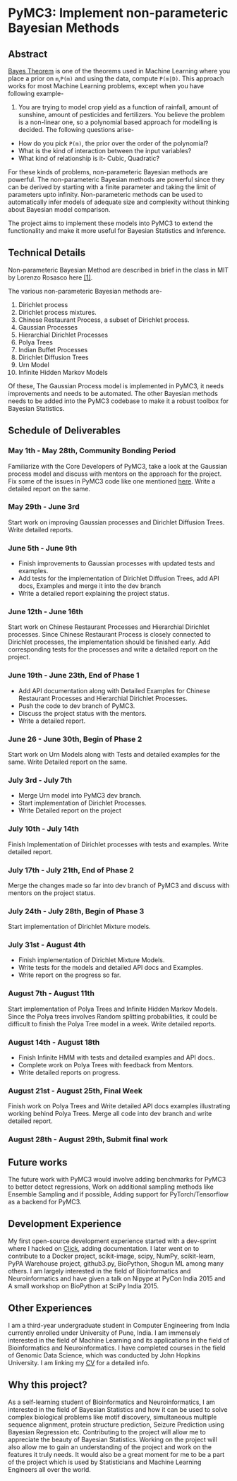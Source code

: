 # PyMC3: Implement non-parameteric Bayesian Methods

## Abstract
[Bayes Theorem](https://en.wikipedia.org/wiki/Bayes'_theorem) is one of the theorems used in Machine Learning where you place a prior on `m`,`P(m)` and using the data, compute `P(m|D)`. This approach works for most Machine Learning problems, except when you have following example-

1) You are trying to model crop yield as a function of rainfall, amount of sunshine, amount of pesticides and fertilizers. You believe the problem is a non-linear one, so a polynomial based approach for modelling is decided. The following questions arise-

  - How do you pick `P(m)`, the prior over the order of the polynomial?
  - What is the kind of interaction between the input variables?
  - What kind of relationship is it- Cubic, Quadratic?

For these kinds of problems, non-parameteric Bayesian methods are powerful. The non-parameteric Bayesian methods are powerful since they can be derived by starting with a finite parameter and taking the limit of parameters upto infinity. Non-parameteric methods can be used to automatically infer models of adequate size and complexity without thinking about Bayesian model comparison.

The project aims to implement these models into PyMC3 to extend the functionality and make it more useful for Bayesian Statistics and Inference. 

## Technical Details

Non-parameteric Bayesian Method are described in brief in the class in MIT by Lorenzo Rosasco here [\[1\]](http://www.mit.edu/~9.520/spring11/slides/class18_dirichelet.pdf).

The various non-parameteric Bayesian methods are-

1) Dirichlet process
2) Dirichlet process mixtures.
3) Chinese Restaurant Process, a subset of Dirichlet process.
4) Gaussian Processes
5) Hierarchial Dirichlet Processes 
6) Polya Trees
7) Indian Buffet Processes
8) Dirichlet Diffusion Trees
9) Urn Model
10) Infinite Hidden Markov Models

Of these, The Gaussian Process model is implemented in PyMC3, it needs improvements and needs to be automated.
The other Bayesian methods needs to be added into the PyMC3 codebase to make it a robust toolbox for Bayesian Statistics.

## Schedule of Deliverables

### May 1th - May 28th, **Community Bonding Period**

Familiarize with the Core Developers of PyMC3, take a look at the Gaussian process model and discuss with mentors on the approach for the project. Fix some of the issues in PyMC3 code like one mentioned [here](https://github.com/pymc-devs/pymc3/pull/1819). Write a detailed report on the same.

### May 29th - June 3rd
Start work on improving Gaussian processes and Dirichlet Diffusion Trees.
Write detailed reports.

### June 5th - June 9th
- Finish improvements to Gaussian processes with updated tests and examples.
- Add tests for the implementation of Dirichlet Diffusion Trees, add API docs, Examples and 
  merge it into the dev branch
- Write a detailed report explaining the project status.

### June 12th - June 16th
Start work on Chinese Restaurant Processes and Hierarchial Dirichlet processes. Since Chinese Restaurant Process is closely connected to Dirichlet processes, the implementation should be finished early. Add corresponding tests for the processes and write a detailed report on the project. 

### June 19th - June 23th, **End of Phase 1**
- Add API documentation along with Detailed Examples for Chinese Restaurant Processes and 
  Hierarchial Dirichlet Processes.
- Push the code to dev branch of PyMC3.
- Discuss the project status with the mentors.
- Write a detailed report.
### June 26 - June 30th, **Begin of Phase 2**
Start work on Urn Models along with Tests and detailed examples for the same.
Write Detailed report on the same.

### July 3rd - July 7th
- Merge Urn model into PyMC3 dev branch.
- Start implementation of Dirichlet Processes.
- Write Detailed report on the project

### July 10th - July 14th
Finish Implementation of Dirichlet processes with tests and examples.
Write detailed report.

### July 17th - July 21th, **End of Phase 2**
Merge the changes made so far into dev branch of PyMC3 and discuss with mentors on the project status.

### July 24th - July 28th, **Begin of Phase 3**

Start implementation of Dirichlet Mixture models.

### July 31st - August 4th
- Finish implementation of Dirichlet Mixture Models.
- Write tests for the models and detailed API docs and Examples.
- Write report on the progress so far.

### August 7th - August 11th
Start implementation of Polya Trees and Infinite Hidden Markov Models.
Since the Polya trees involves Random splitting probabilities, it could be difficult 
to finish the Polya Tree model in a week. Write detailed reports.

### August 14th - August 18th
- Finish Infinite HMM with tests and detailed examples and API docs..
- Complete work on Polya Trees with feedback from Mentors.
- Write detailed reports on progress.

### August 21st - August 25th, **Final Week**
Finish work on Polya Trees and Write detailed API docs
examples illustrating working behind Polya Trees. Merge all
code into dev branch and write detailed report.

### August 28th - August 29th, **Submit final work**

## Future works
The future work with PyMC3 would involve adding benchmarks for PyMC3 to better detect regressions, Work on additional sampling methods like Ensemble Sampling and if possible, Adding support for PyTorch/Tensorflow as a backend for PyMC3. 

## Development Experience
My first open-source development experience started with a dev-sprint where I hacked on [Click](http://click.pocoo.org/5/), adding documentation. I later went on to contribute to a Docker project, scikit-image, scipy, NumPy, scikit-learn, PyPA Warehouse project, github3.py, BioPython, Shogun ML among many others. I am largely interested in the field of Bioinformatics and Neuroinformatics and have given a talk on Nipype at PyCon India 2015 and A small workshop on BioPython at SciPy India 2015.  


## Other Experiences

I am a third-year undergraduate student in Computer Engineering from India currently enrolled under University of Pune, India. I am immensely interested in the field of Machine Learning and its applications in the field of Bioinformatics and Neuroinformatics. I have completed courses in the field of Genomic Data Science, which was conducted by John Hopkins University. I am linking my [CV](https://drive.google.com/file/d/0BxUjocRT833zSWFyTjNaMF9IVTQ/view?usp=sharing) for a detailed info.

## Why this project?
As a self-learning student of Bioinformatics and Neuroinformatics, I am interested in the field of Bayesian Statistics and how it can be used to solve complex biological problems like motif discovery, simultaneous multiple sequence alignment, protein structure prediction, Seizure Prediction using Bayesian Regression etc. Contributing to the project will allow me to appreciate the beauty of Bayesian Statistics. Working on the project will also allow me to gain an understanding of the project and work on the features it truly needs. It would also be a great moment for me to be a part of the project which is used by Statisticians and Machine Learning Engineers all over the world. 

